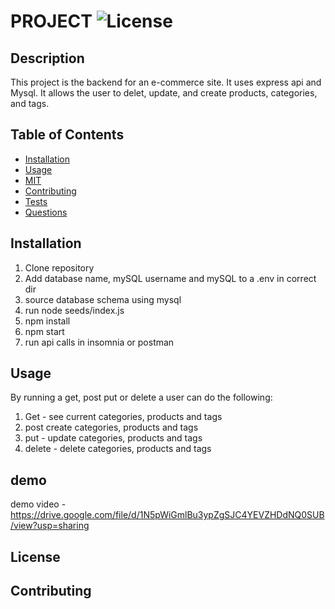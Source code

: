 # PROJECT ![License](https://img.shields.io/badge/License-MIT-blue.svg)

## Description
This project is the backend for an e-commerce site. It uses express api and Mysql. It allows the user to delet, update, and create products, categories, and tags. 

## Table of Contents

- [Installation](#installation)
- [Usage](#usage)
- [MIT](#license)
- [Contributing](#contributing)
- [Tests](#tests)
- [Questions](#questions)

## Installation
1. Clone repository
2. Add database name, mySQL username and mySQL to a .env in correct dir
3. source database schema using mysql
4. run node seeds/index.js
5. npm install
6. npm start
7. run api calls in insomnia or postman

## Usage
By running a get, post put or delete a user can do the following: 

1. Get - see current categories, products and tags
2. post create categories, products and tags
3. put - update categories, products and tags
4. delete - delete categories, products and tags

## demo 

 demo video - https://drive.google.com/file/d/1N5pWiGmlBu3ypZgSJC4YEVZHDdNQ0SUB/view?usp=sharing

## License



## Contributing

